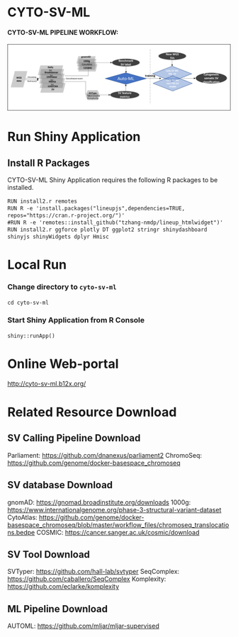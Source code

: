 # CYTO-SV-ML
#### CYTO-SV-ML PIPELINE WORKFLOW:
![CYTO-SV-ML PIPELINE WORKFLOW](Workflow.png)

# Run Shiny Application 

## Install R Packages

CYTO-SV-ML Shiny Application requires the following R packages to be installed.
```
RUN install2.r remotes
RUN R -e 'install.packages("lineupjs",dependencies=TRUE, repos="https://cran.r-project.org/")'
#RUN R -e 'remotes::install_github("tzhang-nmdp/lineup_htmlwidget")'
RUN install2.r ggforce plotly DT ggplot2 stringr shinydashboard shinyjs shinyWidgets dplyr Hmisc
```

# Local Run

### Change directory to `cyto-sv-ml`
```
cd cyto-sv-ml
```

### Start Shiny Application from R Console

```
shiny::runApp()
```

# Online Web-portal
http://cyto-sv-ml.b12x.org/

# Related Resource Download
## SV Calling Pipeline Download
Parliament: https://github.com/dnanexus/parliament2
ChromoSeq: https://github.com/genome/docker-basespace_chromoseq

## SV database Download
gnomAD: https://gnomad.broadinstitute.org/downloads
1000g: https://www.internationalgenome.org/phase-3-structural-variant-dataset
CytoAtlas: https://github.com/genome/docker-basespace_chromoseq/blob/master/workflow_files/chromoseq_translocations.bedpe
COSMIC: https://cancer.sanger.ac.uk/cosmic/download

## SV Tool Download
SVTyper: https://github.com/hall-lab/svtyper
SeqComplex: https://github.com/caballero/SeqComplex
Komplexity: https://github.com/eclarke/komplexity

## ML Pipeline Download
AUTOML: https://github.com/mljar/mljar-supervised

